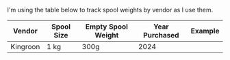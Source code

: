 I'm using the table below to track spool weights by vendor as I use them.

| Vendor | Spool Size | Empty Spool Weight | Year Purchased | Example |
|---|---|---|---|---|
| Kingroon | 1 kg | 300g | 2024 | |